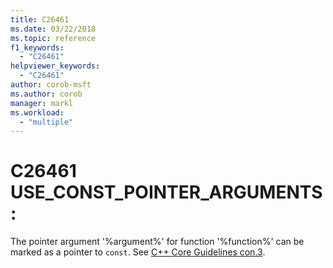 ```yaml
---
title: C26461
ms.date: 03/22/2018
ms.topic: reference
f1_keywords:
  - "C26461"
helpviewer_keywords:
  - "C26461"
author: corob-msft
ms.author: corob
manager: markl
ms.workload:
  - "multiple"
---
```

# C26461 USE_CONST_POINTER_ARGUMENTS:
  The pointer argument '%argument%' for function '%function%' can be marked as a pointer to `const`. See [C++ Core Guidelines con.3](https://github.com/isocpp/CppCoreGuidelines/blob/master/CppCoreGuidelines.md#Rconst-ref).
